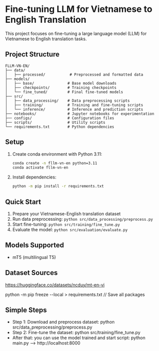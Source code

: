 # Fine-tuning LLM for Vietnamese to English Translation

This project focuses on fine-tuning a large language model (LLM) for Vietnamese to English translation tasks.

## Project Structure

```
FLLM-VN-EN/
├── data/
│   ├── processed/           # Preprocessed and formatted data
├── models/
│   ├── base/               # Base model downloads
│   ├── checkpoints/        # Training checkpoints
│   └── fine_tuned/         # Final fine-tuned models
├── src/
│   ├── data_processing/    # Data preprocessing scripts
│   ├── training/           # Training and fine-tuning scripts
│   └── inference/          # Inference and prediction scripts
├── notebooks/              # Jupyter notebooks for experimentation
├── configs/                # Configuration files
├── scripts/                # Utility scripts
└── requirements.txt        # Python dependencies
```

## Setup

1. Create conda environment with Python 3.11:
   ```bash
   conda create -n fllm-vn-en python=3.11
   conda activate fllm-vn-en
   ```

2. Install dependencies:
   ```bash
   python -m pip install -r requirements.txt
   ```

## Quick Start

1. Prepare your Vietnamese-English translation dataset
2. Run data preprocessing: `python src/data_processing/preprocess.py`
3. Start fine-tuning: `python src/training/fine_tune.py`
4. Evaluate the model: `python src/evaluation/evaluate.py`

## Models Supported
- mT5 (multilingual T5)

## Dataset Sources
https://huggingface.co/datasets/ncduy/mt-en-vi

python -m pip freeze --local > requirements.txt // Save all packages

## Simple Steps
- Step 1: Download and preprocess dataset: python src/data_preprocessing/preprocess.py
- Step 2: Fine-tune the dataset: python src/training/fine_tune.py
- After that: you can use the model trained and start script: python main.py
--> http://localhost:8000
